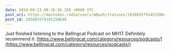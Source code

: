 ```yaml
---
date: 2019-08-23 09:26:56.356 +0000 UTC
post_uri: https://mastodon.radio/users/m0puh/statuses/102665579145158648
post_id: 102665579145158648
---
```

Just finished listening to the Bellingcat Podcast on MH17. Definitely recommend it: [https://www.bellingcat.com/category/resources/podcasts/](https://www.bellingcat.com/category/resources/podcasts/)


